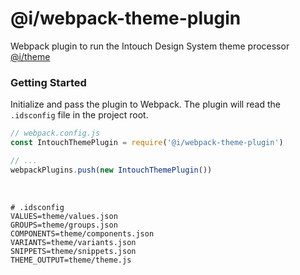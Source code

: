 # @i/webpack-theme-plugin

Webpack plugin to run the Intouch Design System theme processor [@i/theme](https://intazdoweb.intouchsol.com/IntouchDesignSystem/IntouchDesignSystem/_git/theme)



### Getting Started

Initialize and pass the plugin to Webpack. The plugin will read the `.idsconfig` file in the project root.
<br>

```js
// webpack.config.js
const IntouchThemePlugin = require('@i/webpack-theme-plugin')

// ...
webpackPlugins.push(new IntouchThemePlugin())
```
<br>

```shell
# .idsconfig
VALUES=theme/values.json
GROUPS=theme/groups.json
COMPONENTS=theme/components.json
VARIANTS=theme/variants.json
SNIPPETS=theme/snippets.json
THEME_OUTPUT=theme/theme.js
```
<br>
